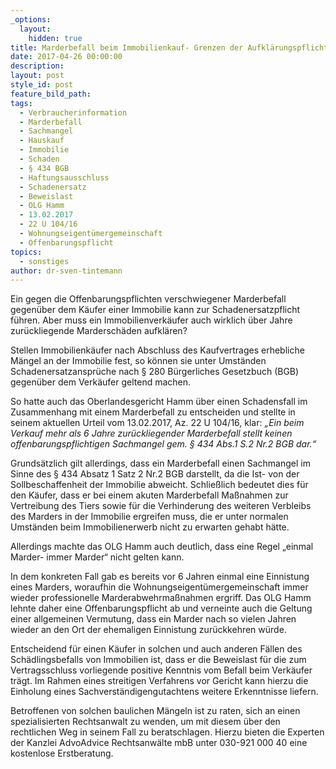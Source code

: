 ```yaml
---
_options:
  layout:
    hidden: true
title: Marderbefall beim Immobilienkauf- Grenzen der Aufklärungspflicht
date: 2017-04-26 00:00:00
description:
layout: post
style_id: post
feature_bild_path:
tags:
  - Verbraucherinformation
  - Marderbefall
  - Sachmangel
  - Hauskauf
  - Immobilie
  - Schaden
  - § 434 BGB
  - Haftungsausschluss
  - Schadenersatz
  - Beweislast
  - OLG Hamm
  - 13.02.2017
  - 22 U 104/16
  - Wohnungseigentümergemeinschaft
  - Offenbarungspflicht
topics:
  - sonstiges
author: dr-sven-tintemann
---
```



Ein gegen die Offenbarungspflichten verschwiegener Marderbefall gegenüber dem Käufer einer Immobilie kann zur Schadenersatzpflicht führen. Aber muss ein Immobilienverkäufer auch wirklich über Jahre zurückliegende Marderschäden aufklären?

Stellen Immobilienkäufer nach Abschluss des Kaufvertrages erhebliche Mängel an der Immobilie fest, so können sie unter Umständen Schadenersatzansprüche nach § 280 Bürgerliches Gesetzbuch (BGB) gegenüber dem Verkäufer geltend machen.

So hatte auch das Oberlandesgericht Hamm über einen Schadensfall im Zusammenhang mit einem Marderbefall zu entscheiden und stellte in seinem aktuellen Urteil vom 13.02.2017, Az. 22 U 104/16, klar: *„Ein beim Verkauf mehr als 6 Jahre zurückliegender Marderbefall stellt keinen offenbarungspflichtigen Sachmangel gem. § 434 Abs.1 S.2 Nr.2 BGB dar.“*

Grundsätzlich gilt allerdings, dass ein Marderbefall einen Sachmangel im Sinne des § 434 Absatz 1 Satz 2 Nr.2 BGB darstellt, da die Ist- von der Sollbeschaffenheit der Immobilie abweicht. Schließlich bedeutet dies für den Käufer, dass er bei einem akuten Marderbefall Maßnahmen zur Vertreibung des Tiers sowie für die Verhinderung des weiteren Verbleibs des Marders in der Immobilie ergreifen muss, die er unter normalen Umständen beim Immobilienerwerb nicht zu erwarten gehabt hätte.

Allerdings machte das OLG Hamm auch deutlich, dass eine Regel „einmal Marder- immer Marder“ nicht gelten kann.

In dem konkreten Fall gab es bereits vor 6 Jahren einmal eine Einnistung eines Marders, woraufhin die Wohnungseigentümergemeinschaft immer wieder professionelle Marderabwehrmaßnahmen ergriff. Das OLG Hamm lehnte daher eine Offenbarungspflicht ab und verneinte auch die Geltung einer allgemeinen Vermutung, dass ein Marder nach so vielen Jahren wieder an den Ort der ehemaligen Einnistung zurückkehren würde.

Entscheidend für einen Käufer in solchen und auch anderen Fällen des Schädlingsbefalls von Immobilien ist, dass er die Beweislast für die zum Vertragsschluss vorliegende positive Kenntnis vom Befall beim Verkäufer trägt. Im Rahmen eines streitigen Verfahrens vor Gericht kann hierzu die Einholung eines Sachverständigengutachtens weitere Erkenntnisse liefern.

Betroffenen von solchen baulichen Mängeln ist zu raten, sich an einen spezialisierten Rechtsanwalt zu wenden, um mit diesem über den rechtlichen Weg in seinem Fall zu beratschlagen. Hierzu bieten die Experten der Kanzlei AdvoAdvice Rechtsanwälte mbB unter 030-921 000 40 eine kostenlose Erstberatung.